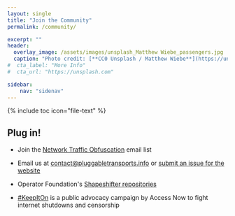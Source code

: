 ```yaml
---
layout: single
title: "Join the Community"
permalink: /community/

excerpt: ""
header:
  overlay_image: /assets/images/unsplash_Matthew Wiebe_passengers.jpg
  caption: "Photo credit: [**CC0 Unsplash / Matthew Wiebe**](https://unsplash.com/)"
#  cta_label: "More Info"
#  cta_url: "https://unsplash.com"

sidebar:
    nav: "sidenav"
---
```


{% include toc icon="file-text" %}


## Plug in!

* Join the [Network Traffic Obfuscation](https://groups.google.com/forum/#!forum/traffic-obf) email list

* Email us at [contact@pluggabletransports.info](contact@pluggabletransports.info) or [submit an issue for the website](https://github.com/OpenInternet/PT-website/issues)

* Operator Foundation's [Shapeshifter repositories](https://github.com/OperatorFoundation/?q=anticensorship)

* [#KeepItOn](https://www.accessnow.org/keepiton/) is a public advocacy campaign by Access Now to fight internet shutdowns and censorship

